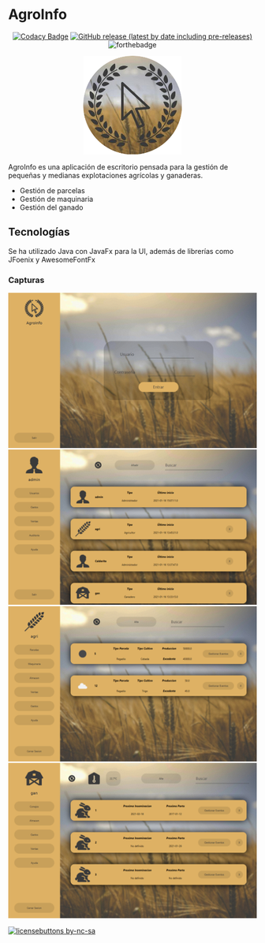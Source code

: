 # AgroInfo
<p align=center>
  <a href="https://www.codacy.com?utm_source=github.com&amp;utm_medium=referral&amp;utm_content=hcastc00/AgroInfo&amp;utm_campaign=Badge_Grade"><img src="https://app.codacy.com/project/badge/Grade/6b04a9c74d7f49008b36d948094017e0" alt="Codacy Badge" /></a>
  <a href="https://github.com/hcastc00/AgroInfo/releases"> <img alt="GitHub release (latest by date including pre-releases)" src="https://img.shields.io/github/v/release/hcastc00/AgroInfo?include_prereleases&style=flat-square" /> </a>
  <img src="https://forthebadge.com/images/badges/works-on-my-machine.svg" alt="forthebadge" />
</p>


<p align=center>
  <img width="200" height="200" src="resources/img/ico.png" >
</p>

AgroInfo es una aplicación de escritorio pensada para la gestión de pequeñas y medianas explotaciones agrícolas y ganaderas.

-   Gestión de parcelas
-   Gestión de maquinaria
-   Gestión del ganado

## Tecnologías

Se ha utilizado Java con JavaFx para la UI, además de librerías como JFoenix y AwesomeFontFx

### Capturas

<p align="center">
  <img  src="git/example.png">
  <img  src="git/exampleAdmin.png">
  <img  src="git/exampleAgri.png">
  <img  src="git/exampleGan.png">
</p>

[![licensebuttons by-nc-sa](https://licensebuttons.net/l/by-nc-sa/3.0/88x31.png)](https://creativecommons.org/licenses/by-nc-sa/4.0)
